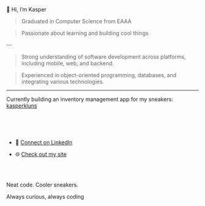 👋 Hi, I’m Kasper

> Graduated in Computer Science from EAAA


> Passionate about learning and building cool things

⋅⋅⋅

> Strong understanding of software development across platforms, including mobile, web, and backend. 


> Experienced in object-oriented programming, databases, and integrating various technologies.

---

Currently building an inventory management app for my sneakers: [kasperkluns](/kasperkluns)

<br><br>
‎

* 💼 [Connect on LinkedIn](https://www.linkedin.com/in/kasperjonassen)


* 🌐 [Check out my site](https://www.kasperkluns.dk)

<br><br>

Neat code. Cooler sneakers.


Always curious, always coding
<!---
kappertherapper/kappertherapper is a ✨ special ✨ repository because its `README.md` (this file) appears on your GitHub profile.
You can click the Preview link to take a look at your changes.
--->
